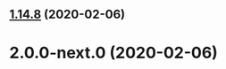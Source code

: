 ## [1.14.8](https://github.com/skypilotcc/toolchain/compare/v2.0.0-next.0...v1.14.8) (2020-02-06)



# 2.0.0-next.0 (2020-02-06)



